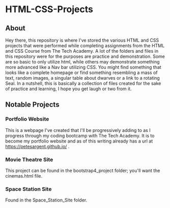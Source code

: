 # HTML-CSS-Projects
## About
Hey there, this repository is where I've stored the various HTML and CSS projects that were performed while completing assignments from the HTML and CSS Course from The Tech Academy. A lot of the folders and files in this repository were for the purposes are practice and demonstration. Some are so basic to only utilize html, while others may demonstrate something more advanced like a Nav bar utilizing CSS. You might find something that looks like a complete homepage or find something resembling a mass of text, random images, a singular table about dwarves or a link to a rotating Seal. In a nutshell, this is basically a collection of files created for the sake of practice and learning, I hope you get laugh or two from it.
## Notable Projects
### Portfolio Website
This is a webpage I've created that I'll be progressively adding to as I progress through my coding bootcamp with The Tech Academy. It is to become my portfolio website and as of this writing already has a url at https://petesargent.github.io/ .
### Movie Theatre Site
This project can be found in the bootstrap4_project folder; you'll want the cinemas.html file.
### Space Station Site
Found in the Space_Station_Site folder.
